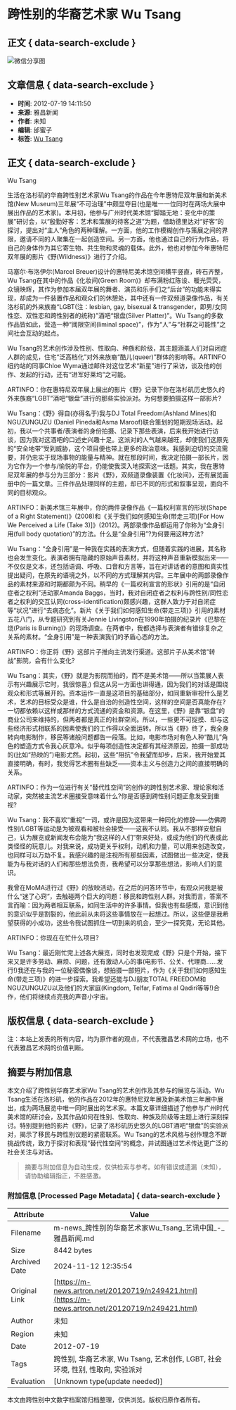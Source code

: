 # 跨性别的华裔艺术家 Wu Tsang

## 正文 { data-search-exclude }


![微信分享图](https://thumb.artron.net/Img/image?c=0&h=0&src=https%3A%2F%2Fwximg1.artimg.net%2Fnews%2F201207%2F2012071914134630765.jpg&w=600)

## 文章信息 { data-search-exclude }
- **时间**: 2012-07-19 14:11:50
- **来源**: 雅昌新闻
- **作者**: 未知
- **编辑**: 邰蜜子
- **标签**: [Wu Tsang](http://artso.artron.net/news/search_newslist.php?keyword=Wu%20Tsang)

## 正文 { data-search-exclude }

Wu Tsang

生活在洛杉矶的华裔跨性别艺术家Wu Tsang的作品在今年惠特尼双年展和新美术馆(New Museum)三年展“不可治理”中颇显夺目(也是唯一一位同时在两场大展中展出作品的艺术家)。本月初，他参与广州时代美术馆“脚踏无地：变化中的策展”研讨会，以“殷勤好客：艺术和策展的待客之道”为题，借助德里达对“好客”的探讨，提出对“主人”角色的两种理解。一方面，他的工作模糊创作与策展之间的界限，邀请不同的人聚集在一起创造空间。另一方面，他也通过自己的行为作品，将自己的身体作为其它寄生物、共生物和灵魂的载体。此外，他也对参加今年惠特尼双年展的影片《野(Wildness)》进行了介绍。

马塞尔·布洛伊尔(Marcel Breuer)设计的惠特尼美术馆空间横平竖直，砖石齐整，Wu Tsang在其中的作品《化妆间(Green Room)》却布满粉红陈设、暖光荧荧，众镜映辉，其作为参加本届双年展的舞者、演员和乐手们之“后台”的功能未得实现，却成为一件装置作品和观众们的休憩处，其中还有一件双频道录像作品，有关洛杉矶的外来族裔“LGBT(注：lesbian, gay, bisexual & transgender，即男/女同性恋、双性恋和跨性别者的统称)”酒吧“银盘(Silver Platter)”。Wu Tsang的多数作品皆如此，营造一种“阈限空间(liminal space)”，作为“人”与“社群之可能性”之间社会互动的起点。

Wu Tsang的艺术创作涉及性别、性取向、种族和阶级，其主题涵盖人们对自闭症人群的成见，住宅“泛高档化”对外来族裔“酷儿(queer)”群体的影响等。ARTINFO纽约站的同事Chloe Wyma通过邮件对这位艺术“新星”进行了采访，谈及他的创作、发起的行动，还有“进军好莱坞”之可能。

ARTINFO：你在惠特尼双年展上展出的影片《野》记录下你在洛杉矶历史悠久的外来族裔“LGBT”酒吧“银盘”进行的那些实验派对。为何想要拍摄这样一部影片?

Wu Tsang：《野》得自(亦得名于)我与DJ Total Freedom(Ashland Mines)和NGUZUNGUZU (Daniel Pineda和Asma Maroof)联合策划的短期现场活动。起初，我以一个共事者/表演者的身份拍摄、记录下那些表演，后来我开始进行访谈，因为我对这酒吧的口述史兴趣十足。这派对的人气越来越旺，却使我们这原先的“安全地带”受到威胁，这个项目便也带上更多的政治意味。我感到迫切的交流需要，并仍忠实于现场事物的能量与精神。就在那段时间，我决定拍摄一部长片，因为它作为一个参与/愉悦的平台，仍能使我深入地探索这一话题。其实，我在惠特尼双年展的参与分为三部分：影片《野》，双频道录像装置《化妆间》，还有展览画册中的一篇文章。三件作品处理同样的主题，却已不同的形式和叙事呈现，面向不同的目标观众。

ARTINFO：新美术馆三年展中，你的两件录像作品《一篇权利宣言的形状(Shape of a Right Statement)》(2008)和《关于我们如何感知生命(带走三项)\[For How We Perceived a Life (Take 3)\]》(2012)。两部录像作品都运用了你称为“全身引用(full body quotation)”的方法。什么是“全身引用”?为何要用这种方法?

Wu Tsang：“全身引用”是一种我在实践的表演方式，但随着实践的进展，其名称也会发生变化。表演者拥有隐藏的原始声音素材，并将这种声音重新模拟出来——不仅仅是文本，还包括语调、呼吸、口音和方言等，旨在对讲话者的意图和真实性提出疑问，在原先的语境之外，以不同的方式理解其内容。三年展中的两部录像作品的素材来源和时期都颇为不同。稍早的《一篇权利宣言的形状》引用的是“自闭症者之权利”活动家Amanda Baggs，当时，我对自闭症者之权利与跨性别/同性恋者之权利的交互认同(cross-identification)颇感兴趣，这群人致力于对自闭症等“状况”进行“去病态化”。新片《关于我们如何感知生命(带走三项)》引用的素材五花八门，从专题研究到有关Jennie Livingston在1990年拍摄的纪录片《巴黎在烧(Paris is Burning)》的现场调查。在两者中，我都选择与表演者有错综复杂之关系的素材。“全身引用”是一种表演我们的矛盾心态的方法。

ARTINFO：你正将《野》这部片子推向主流发行渠道。这部片子从美术馆“转战”影院，会有什么变化?

Wu Tsang：其实，《野》就是为影院而拍的，而不是美术馆——所以当策展人表示有兴趣展示它时，我很惊喜;) 但这从另一方面也讲得通，因为我们的对话是围绕观众和形式等展开的。资本运作一直是这项目的基础部分，如同重新审视什么是艺术，艺术的目标受众是谁，什么是自治的创造性空间，这样的空间是否真能存在?一切都依赖以这样或那样的方式流通的资金和资源。在这里，《野》是靠“银盘”的商业公司来维持的，但两者都是真正的社群空间。所以，一些更不可捉摸、却与这些经济形式相联系的因素使我们的工作得以全面运转。所以当《野》终了，我全身转向电影制作，移民等诸般问题都告一段落。比如，电影市场对有色人种“酷儿”角色的塑造方式令我心灰意冷。似乎每项创造性决定都有其经济原因，拍摄一部成功的(比如“热映的”)电影尤然。起初，这些“阻抗”令我望而却步，后来，我开始爱其直接明确，有时，我觉得艺术圈有些缺乏——资本主义与创造力之间的直接明确的关系。

ARTINFO：作为一位进行有关“替代性空间”的创作的跨性别艺术家、理论家和活动家，突然被主流艺术圈接受意味着什么?你是否感到跨性别问题正愈发受到重视?

Wu Tsang：我不喜欢“重视”一词，或许是因为这带来一种同化的修辞——仿佛跨性别/LGBT等运动是为被观看和被社会接受——这我不认同。我从不那样安慰自己，认为展览或新闻发布会能为“我这样的人们”带来好处，或成为他们的代表或此类怪怪的玩意儿。对我来说，成功更关乎权利，动机和力量，可以用来创造改变，也同样可以万劫不复。我感兴趣的是注视所有那些因素，试图做出一些决定，使我能为与我对话的人们和那些想法负责，我希望可以分享那些想法，影响人们的意识。

我曾在MoMA进行过《野》的放映活动，在之后的问答环节中，有观众问我是被什么“迷了心窍”，去触碰两个巨大的问题：移民和跨性别人群。对我而言，答案不言而喻：因为两者相互联系，如同生活中的许多事情。但我也有些感慨，意识到他的意识似乎是割裂的，他此前从未将这些事情放在一起想过。所以，这些便是我希望获得的小成功，这些令我试图抓住一切到来的机会，至少一探究竟，无论其他。

ARTINFO：你现在在忙什么项目?

Wu Tsang：最近刚忙完上述各大展览，同时也发现完成《野》只是个开始，接下来又是许多劳动、麻烦、问题，还有激动人心的事(电影节、公关、代理商……发行!)我还在与我的一位秘密偶像谈，想拍摄一部短片，作为《关于我们如何感知生命(带走三项)》的进一步探索。我希望还能与DJ朋友TOTAL FREEDOM和NGUZUNGUZU以及他们的大家庭(Kingdom, Telfar, Fatima al Qadiri等等!)合作，他们将继续点亮我的声音小宇宙。

## 版权信息 { data-search-exclude }
注：本站上发表的所有内容，均为原作者的观点，不代表雅昌艺术网的立场，也不代表雅昌艺术网的价值判断。

## 摘要与附加信息

<!-- tcd_abstract -->
本文介绍了跨性别华裔艺术家Wu Tsang的艺术创作及其参与的展览与活动。Wu Tsang生活在洛杉矶，他的作品在2012年的惠特尼双年展及新美术馆三年展中展出，成为两场展览中唯一同时展出的艺术家。本篇文章详细描述了他参与广州时代美术馆的研讨会，及其作品如何在性别、性取向、种族及阶级等主题上进行深刻探讨。特别提到他的影片《野》，记录了洛杉矶历史悠久的LGBT酒吧“银盘”的实验派对，揭示了移民与跨性别议题的紧密联系。Wu Tsang的艺术风格与创作理念不断挑战传统，致力于探讨和表现“替代性空间”的概念，并试图通过艺术传达更广泛的社会关注与对话。
<!-- tcd_abstract_end -->

> 摘要与附加信息为自动生成，仅供检索与参考。如有错误或遗漏（未知），请协助编辑指正，不胜感激。

### 附加信息 [Processed Page Metadata] { data-search-exclude }

| Attribute       | Value                                  |
|-----------------|----------------------------------------|
| Filename        | m-news_跨性别的华裔艺术家Wu_Tsang_艺讯中国_-_雅昌新闻.md                             |
| Size            | 8442 bytes                           |
| Archived Date   | 2024-11-12 12:35:54                             |
| Original Link   | [https://m-news.artron.net/20120719/n249421.html](https://m-news.artron.net/20120719/n249421.html)                       |
| Author          | 未知                               |
| Region          | 未知                               |
| Date            | 2012-07-19                                 |
| Tags            | 跨性别, 华裔艺术家, Wu Tsang, 艺术创作, LGBT, 社会环境, 性别, 性取向, 实验派对                                 |
| Evaluation            | [Unknown type(update needed)]                                 |
<!-- tcd_table_end -->

本文由跨性别中文数字档案馆归档整理，仅供浏览。版权归原作者所有。

